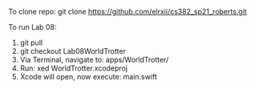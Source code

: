 To clone repo:  git clone https://github.com/elrxii/cs382_sp21_roberts.git 

To run Lab 08: 
1. git pull
2. git checkout Lab08WorldTrotter 
3. Via Terminal, navigate to: apps/WorldTrotter/ 
4. Run: xed WorldTrotter.xcodeproj 
5. Xcode will open, now execute: main.swift 

